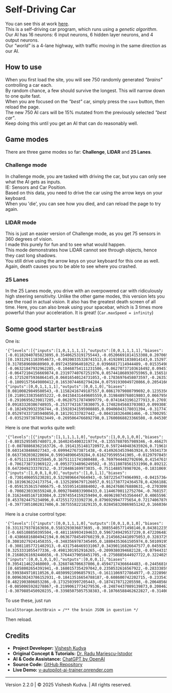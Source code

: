 # Self-Driving Car

You can see this at work [here](https://v-autopilot-ai-trainer.onrender.com/).  
This is a self-driving car program, which runs using a _genetic algorithm_.  
Our AI has 16 neurons: 6 input neurons, 6 hidden layer neurons, and 4 output neurons.  
Our _"world"_ is a 4-lane highway, with traffic moving in the same direction as our AI. 

## How to use

When you first load the site, you will see 750 randomly generated _"brains"_ controlling a car each.  
By random chance, a few should survive the longest. This will narrow down to one quite fast.  
When you are focused on the _"best"_ car, simply press the `save` button, then reload the page.  
The new 750 AI cars will be 15% mutated from the previously selected _"best car"_.  
Keep doing this until you get an AI that can do reasonably well. 

## Game modes

There are three game modes so far: **Challenge**, **LIDAR** and **25 Lanes**. 

### Challenge mode

In challenge mode, you are tasked with driving the car, but you can only see what the AI gets as inputs.  
IE: Sensors and Car Position.  
Based on this data, you need to drive the car using the arrow keys on your keyboard.  
When you 'die', you can see how you died, and can reload the page to try again. 

### LIDAR mode

This is just an easier version of Challenge mode, as you get 75 sensors in 360 degrees of vision.  
I made this purely for fun and to see what would happen.  
This mode demonstrates how LIDAR cannot see through objects, hence they cast long shadows.  
You still drive using the arrow keys on your keyboard for this one as well.  
Again, death causes you to be able to see where you crashed.

### 25 Lanes

In the 25 Lanes mode, you drive with an overpowered car with ridiculously high steering sensitivity.
Unlike the other game modes, this version lets you see the road in actual vision.
It also has the greatest death screen of all time.
Here, you can also break using your spacebar, which is 3 times more powerful than your acceleration.
It is great! (`Car.maxSpeed = infinity`)

## Some good starter `bestBrain`s
One is:  
```
'{"levels":[{"inputs":[1,0,1,1,1,1],"outputs":[0,0,1,1,1,1],"biases":[-0.01182040785823895,0.35406253191755443,-0.05206691814153308,0.20706919974535298,-0.10797246745394426,-0.23915153622827912],"weights":[[0.19312911183954673,-0.09200335328741513,0.41928911838014143,0.15297713944334845,-0.04963911292127097,0.12303722951415212],[0.3178589608680969,0.09724358964010252,0.03966817114944489,-0.015354983530439542,-0.014024368521189802,0.20644620364912813],[-0.06321847932962285,-0.10468754111231586,-0.06270737103616492,0.09457287954791482,0.20359037014142134,-0.07448118111569169],[-0.06472104156669874,0.23197740767251976,0.057441868930755965,0.15651838211236999,-0.024679343794898834,-0.04954557468760923],[-0.17152075936864145,0.06016540124731053,-0.17836976458073597,-0.26353788716794463,-0.00535062805458851,-0.03793241134860208],[-0.18091575649800412,0.16530744602794284,0.07591930049720866,0.20541665678103702,0.3861037689937129,-0.05784733953840896]]},{"inputs":[0,0,1,1,1,1],"outputs":[0,0,1,0],"biases":[0.08100829849580543,-0.11582416749187557,0.08617079080799692,0.12353568590423061],"weights":[[0.21891338356855222,-0.04158431449605559,0.3198489768019803,0.06679566228150612],[-0.29106956239817205,-0.06287517874909779,-0.07416431961277913,0.2769391796878701],[0.09183320386748935,-0.25377431673830075,0.17482845683703083,0.09930874948178121],[-0.1024929932356744,-0.15928341595908885,0.09406043178031394,-0.3177475675790124],[0.052974337185940856,0.181291337827442,-0.0043183264061466,-0.17002953494170442],[-0.03523973878923449,-0.2695064766892798,0.17600868823366508,-0.04530570929298176]]}]}'
```
Here is one that works quite well:
```
'{"levels":[{"inputs":[1,1,1,1,1,0],"outputs":[1,0,0,1,0,0],"biases":[-0.8015295505748071,0.16402454003219774,-0.13557887057989346,-0.46627823531690527,-0.5573039339618608,0.6252767642102464],"weights":[[-0.08788868362163726,-0.19141351481720972,0.5972440483635926,0.719610998551176,-0.45747194385540235,-0.16057115879411837],[0.6031438486027343,-0.6999427673871438,-0.41492634539463924,0.5934173613477278,0.09388247178564521,0.6951598775048287],[0.6637302038220694,0.599348906459284,0.6162795995541905,-0.012979784593679811,-0.8897734600368571,-0.05900793002421835],[-0.6751111693325845,0.16751111741080488,-0.7697944482792696,0.4154761960085519,0.37711619801602636,-0.8560602523605734],[-0.7061738731969122,-0.09537334896249502,-0.35118078561531996,0.8921224731760574,0.24371666604507172,0.36146244974296815],[0.6472049233378152,-0.3728486169973035,-0.7511488578987026,-0.18310691039561877,0.8242115053107268,-0.23902482164489433]]},{"inputs":[1,0,0,1,0,0],"outputs":[1,0,1,1],"biases":[-0.7301406055230281,0.5329896647664943,-0.5872254774964993,-0.04157364414213194],"weights":[[0.1819636224173754,-0.13252896797126057,0.9117387724364578,0.42661882928319667],[-0.05913536157406675,-0.555951418884002,-0.8624768676880631,-0.27030989965922503],[-0.7008230336559248,0.00927840833900433,0.11446700112752704,-0.7681573366742185],[0.31624485167103084,0.22974554159259494,0.46961987453564447,0.40655967071142984],[0.4537824475234096,0.4725517233392736,0.8796929947775654,0.7217406787677544],[-0.39773051002817406,0.3875558221829135,0.028458320869851242,0.16603664818334254]]}]}'
```
Here is a cruise control type:
```
'{"levels":[{"inputs":[0,0,1,1,1,0],"outputs":[0,0,1,0,1,0],"biases":[0.3313179378163656,0.5583293036873695,-0.30855405771498146,0.8438122350518391,-0.20258411119912118,0.053490682915185404],"weights":[[-0.665108850395504,-0.4811169934194633,0.5967249429537239,0.4722064838790454,0.05896786211089167,-0.5343354327691278],[-0.43866816804942194,0.06367784549760239,0.21456624410975053,0.3283729717062446,0.0811356249190107,-0.08558398514760045],[0.30810279241458355,-0.3483569787345495,0.18804353661505974,0.501091953598298,0.37149126245892833,-0.49644969496388114],[-0.30811857721402913,-0.4317546469331067,0.34390116826647577,0.045926742627089644,0.027530665338414473,-0.4532771250537914],[0.3253331055477336,-0.4981301952916265,-0.2099380394682128,-0.07944315919195305,-0.07634467673032735,0.010447986242411],[0.21680261692446656,-0.37644379058451705,-0.2750885644927722,0.32240296800524837,0.07298739936445045,0.45845592241956595]]},{"inputs":[0,0,1,0,1,0],"outputs":[0,0,0,1],"biases":[0.3954114622468069,-0.3268746706637806,0.45947174366644483,-0.24456816031830442],"weights":[[0.6858002654391941,-0.1680157354297042,0.2350532616567922,-0.283338592127384],[0.5993849710110526,0.40309921096857915,-0.16111069727864977,-0.22289699668552954],[0.009630243786152931,-0.18413516654788187,-0.608600742202715,-0.23354388347777844],[0.4821903806853286,-0.1732503997205443,-0.1874178712205598,-0.20648568835331432],[-0.0850065928278867,-0.21990617734279536,-0.24874437089139873,0.20046233267019659],[-0.3079885450920235,-0.33985075057538383,-0.10766588462622827,-0.31408101088022733]]}]}'
```
To use these, just run  
```
localStorage.bestBrain = /** the brain JSON in question */
```
Then reload.

## Credits

- **Project Developer:** [Vishesh Kudva](https://github.com/Visheshbons)
- **Original Concept & Tutorials:** [Dr. Radu Mariescu-Istodor](https://github.com/gniziemazity/Self-driving-car)
- **AI & Code Assistance:** [ChatGPT by OpenAI](https://openai.com/chatgpt)
- **Source Code:** [GitHub Repository](https://github.com/Visheshbons/self-driving-car)
- **Live Demo:** [v-autopilot-ai-trainer.onrender.com](https://v-autopilot-ai-trainer.onrender.com)

---

Version 2.2.0 | &copy; 2025 Vishesh Kudva. | All rights reserved.

